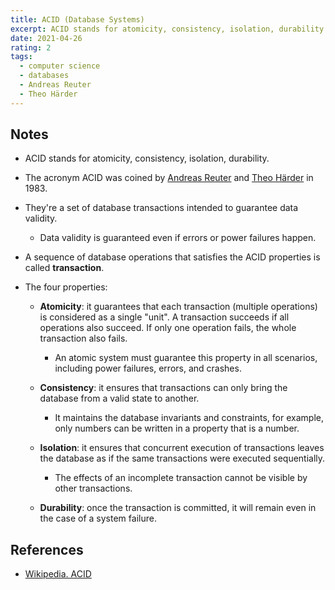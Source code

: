 ```yaml
---
title: ACID (Database Systems)
excerpt: ACID stands for atomicity, consistency, isolation, durability.
date: 2021-04-26
rating: 2
tags:
  - computer science
  - databases
  - Andreas Reuter
  - Theo Härder
---
```


## Notes

- ACID stands for atomicity, consistency, isolation, durability.

- The acronym ACID was coined by [Andreas Reuter](https://en.wikipedia.org/wiki/Andreas_Reuter) and [Theo Härder](https://en.wikipedia.org/wiki/Theo_H%C3%A4rder) in 1983.

- They're a set of database transactions intended to guarantee data validity.

  - Data validity is guaranteed even if errors or power failures happen.

- A sequence of database operations that satisfies the ACID properties is called **transaction**.

- The four properties:

  - **Atomicity**: it guarantees that each transaction (multiple operations) is considered as a single "unit". A transaction succeeds if all operations also succeed. If only one operation fails, the whole transaction also fails.

    - An atomic system must guarantee this property in all scenarios, including power failures, errors, and crashes.

  - **Consistency**: it ensures that transactions can only bring the database from a valid state to another.

    - It maintains the database invariants and constraints, for example, only numbers can be written in a property that is a number.

  - **Isolation**: it ensures that concurrent execution of transactions leaves the database as if the same transactions were executed sequentially.

    - The effects of an incomplete transaction cannot be visible by other transactions.

  - **Durability**: once the transaction is committed, it will remain even in the case of a system failure.

## References

- [Wikipedia. ACID](https://en.wikipedia.org/wiki/ACID)
